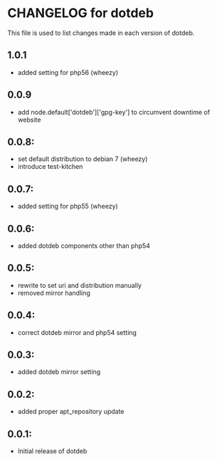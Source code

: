 # CHANGELOG for dotdeb

This file is used to list changes made in each version of dotdeb.

## 1.0.1

* added setting for php56 (wheezy)

## 0.0.9

* add node.default['dotdeb']['gpg-key'] to circumvent downtime of website

## 0.0.8:

* set default distribution to debian 7 (wheezy)
* introduce test-kitchen

## 0.0.7:

* added setting for php55 (wheezy)

## 0.0.6:

* added dotdeb components other than php54

## 0.0.5:

* rewrite to set uri and distribution manually
* removed mirror handling

## 0.0.4:

* correct dotdeb mirror and php54 setting

## 0.0.3:

* added dotdeb mirror setting

## 0.0.2:

* added proper apt_repository update

## 0.0.1:

* Initial release of dotdeb
